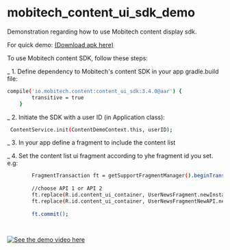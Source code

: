 # mobitech_content_ui_sdk_demo
Demonstration regarding how to use Mobitech content display sdk. 


For quick demo: [(Download apk here)](https://www.dropbox.com/s/qoit44xylr8z1pi/content_ui_demo.apk?dl=1)


To use Mobitech content SDK, follow these steps:

_ 1. Define dependency to Mobitech's content SDK in your app gradle.build file:
```sh
compile('io.mobitech.content:content_ui_sdk:3.4.0@aar') {
        transitive = true
    }
```

_ 2. Initiate the SDK with a user ID (in Application class):
```sh
 ContentService.init(ContentDemoContext.this, userID);
```

_ 3. In your app define a fragment to include the content list

_ 4. Set the content list ui fragment according to yhe fragment id you set.
e.g:
```sh
        FragmentTransaction ft = getSupportFragmentManager().beginTransaction();
        
        //choose API 1 or API 2
        ft.replace(R.id.content_ui_container, UserNewsFragment.newInstance(), "UserNewsFragment.TAG"); // API 1        
        ft.replace(R.id.content_ui_container, UserNewsFragmentNewAPI.newInstance(), "UserNewsFragmentNewAPI.TAG"); // API 2
        
        ft.commit();
        
        
```


[![See the demo video here](https://i.ytimg.com/vi/cON5zcx_FCc/default.jpg?v=57da500d&sqp=CNCg6b4F&rs=AOn4CLCv06oDjftA7bH-tkStiG-a4_R2rQ)](https://youtu.be/cON5zcx_FCc)

